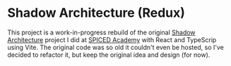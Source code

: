 # Shadow Architecture (Redux)

This project is a work-in-progress rebuild of the original [Shadow Architecture](https://github.com/videothrone/shadow-architecture) project I did at  [SPICED Academy](https://www.spiced.academy/program/full-stack-web-development/) with React and TypeScrip using Vite. The original code was so old it couldn't even be hosted, so I've decided to refactor it, but keep the original idea and design (for now).
